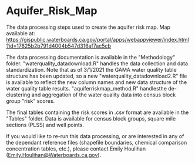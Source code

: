 # Aquifer_Risk_Map
The data processing steps used to create the aquifer risk map. 
Map available at: https://gispublic.waterboards.ca.gov/portal/apps/webappviewer/index.html?id=17825b2b791d4004b547d316af7ac5cb

The data processing documentation is available in the "Methodology" folder. "waterquality_datadownload.R"
handles the data collection and data standardization. Note that as of 3/1/2021 the GAMA water quality table structure has been updated, 
so a new "waterquality_datadownload2.R" file is available to reflect the new column names and new data structure of the water quality table 
results. "aquiferriskmap_method.R" handlesthe de-clustering and aggregation of the water quality data into census block group "risk" scores.

The final tables containing the risk scores in .csv format are available in the "Tables" folder. 
Data is available for census block groups, square mile sections (PLSS) and well points.

If you would like to re-run this data processing, or are interested in any of the dependant reference files
(shapefile boundaries, chemical comparison concentration tables, etc.), please contact Emily Houlihan 
(Emily.Houlihan@Waterboards.ca.gov).

